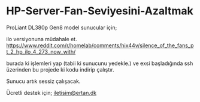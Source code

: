 # HP-Server-Fan-Seviyesini-Azaltmak

ProLiant DL380p Gen8 model sunucular için;

ilo versiyonuna müdahale et. https://www.reddit.com/r/homelab/comments/hix44v/silence_of_the_fans_pt_2_hp_ilo_4_273_now_with/

burada ki işlemleri yap (tabii ki sunucunu yedekle.) ve exsi başladığında ssh üzerinden bu projede ki kodu indirip çalıştır.

Sunucu artık sessiz çalışacak.

Ücretli destek için; iletisim@ertan.dk

